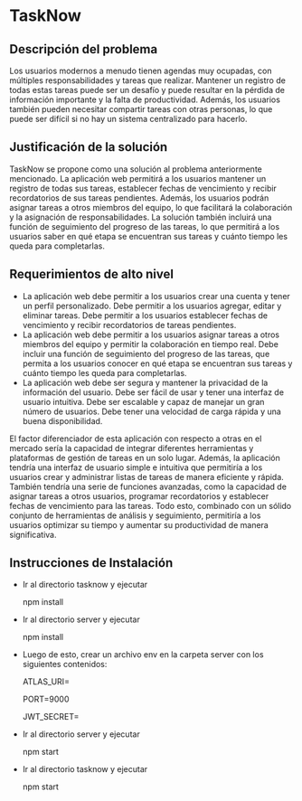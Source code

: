 # TaskNow

## Descripción del problema

Los usuarios modernos a menudo tienen agendas muy ocupadas, con múltiples responsabilidades
y tareas que realizar. Mantener un registro de todas estas tareas puede ser un desafío y puede
resultar en la pérdida de información importante y la falta de productividad. Además, los usuarios
también pueden necesitar compartir tareas con otras personas, lo que puede ser difícil si no hay un
sistema centralizado para hacerlo.
## Justificación de la solución
TaskNow se propone como una solución al problema anteriormente mencionado. La aplicación web
permitirá a los usuarios mantener un registro de todas sus tareas, establecer fechas de vencimiento
y recibir recordatorios de sus tareas pendientes. Además, los usuarios podrán asignar tareas a otros
miembros del equipo, lo que facilitará la colaboración y la asignación de responsabilidades. La
solución también incluirá una función de seguimiento del progreso de las tareas, lo que permitirá a
los usuarios saber en qué etapa se encuentran sus tareas y cuánto tiempo les queda para
completarlas.
## Requerimientos de alto nivel
- La aplicación web debe permitir a los usuarios crear una cuenta y tener un perfil
personalizado. Debe permitir a los usuarios agregar, editar y eliminar tareas. Debe permitir
a los usuarios establecer fechas de vencimiento y recibir recordatorios de tareas
pendientes.
- La aplicación web debe permitir a los usuarios asignar tareas a otros miembros del equipo
y permitir la colaboración en tiempo real. Debe incluir una función de seguimiento del
progreso de las tareas, que permita a los usuarios conocer en qué etapa se encuentran sus
tareas y cuánto tiempo les queda para completarlas.
- La aplicación web debe ser segura y mantener la privacidad de la información del usuario.
Debe ser fácil de usar y tener una interfaz de usuario intuitiva. Debe ser escalable y capaz
de manejar un gran número de usuarios. Debe tener una velocidad de carga rápida y una
buena disponibilidad.

El factor diferenciador de esta aplicación con respecto a otras en el mercado sería la capacidad de
integrar diferentes herramientas y plataformas de gestión de tareas en un solo lugar. Además, la
aplicación tendría una interfaz de usuario simple e intuitiva que permitiría a los usuarios crear y
administrar listas de tareas de manera eficiente y rápida. También tendría una serie de funciones
avanzadas, como la capacidad de asignar tareas a otros usuarios, programar recordatorios y
establecer fechas de vencimiento para las tareas. Todo esto, combinado con un sólido conjunto de
herramientas de análisis y seguimiento, permitiría a los usuarios optimizar su tiempo y aumentar su
productividad de manera significativa.

## Instrucciones de Instalación

- Ir al directorio tasknow y ejecutar

    npm install

- Ir al directorio server y ejecutar

    npm install

- Luego de esto, crear un archivo env en la carpeta server con los siguientes contenidos:

    ATLAS_URI=<credencial mongodb>

    PORT=9000

    JWT_SECRET=<clave secreta>

- Ir al directorio server y ejecutar

    npm start

- Ir al directorio tasknow y ejecutar

    npm start